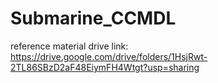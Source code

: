 # Submarine_CCMDL
reference material drive link: https://drive.google.com/drive/folders/1HsjRwt-2TL86SBzD2aF48EiymFH4Wtgt?usp=sharing
